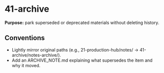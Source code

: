 ﻿# 41-archive

**Purpose:** park superseded or deprecated materials without deleting history.

## Conventions
- Lightly mirror original paths (e.g., 21-production-hub/notes/ → 41-archive/notes-archive/).
- Add an ARCHIVE_NOTE.md explaining what supersedes the item and why it moved.
